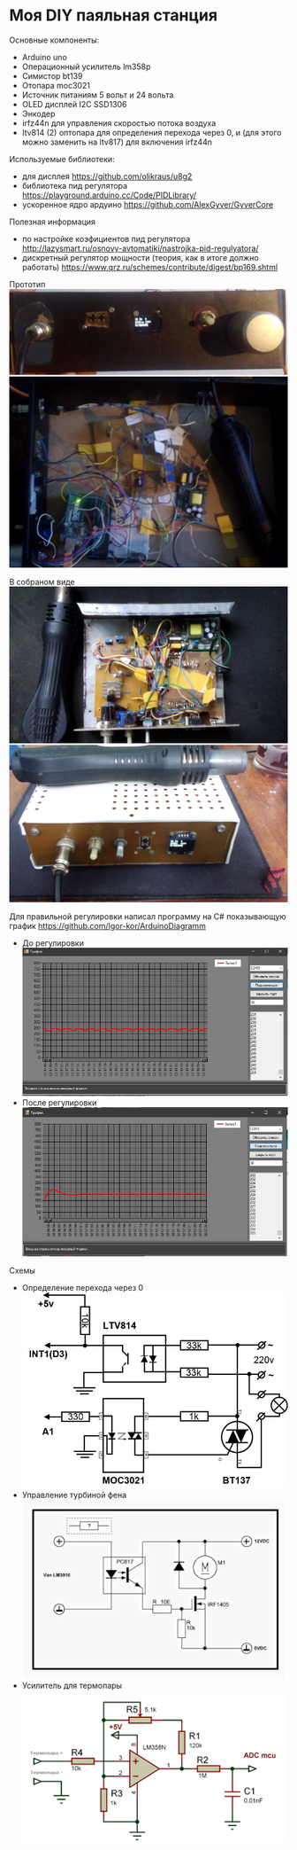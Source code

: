 # Моя DIY паяльная станция

 Основные компоненты:
- Arduino uno
- Операционный усилитель lm358p
- Симистор bt139
- Отопара moc3021
- Источник питаниям 5 вольт и 24 вольта
- OLED дисплей I2C SSD1306
- Энкодер 
- irfz44n для управления скоростью потока воздуха
- ltv814 (2) оптопара для определения перехода через 0, и (для этого можно заменить на ltv817) для включения irfz44n

Используемые библиотеки:
- для дисплея https://github.com/olikraus/u8g2
- библиотека пид регулятора https://playground.arduino.cc/Code/PIDLibrary/
- ускоренное ядро ардуино https://github.com/AlexGyver/GyverCore

Полезная информация
- по настройке коэфициентов пид регулятора http://lazysmart.ru/osnovy-avtomatiki/nastrojka-pid-regulyatora/
- дискретный регулятор мощности (теория, как в итоге должно работать) https://www.qrz.ru/schemes/contribute/digest/bp169.shtml

Прототип
![скрин](https://github.com/Igor-kor/SolderingStantion/blob/master/img/foto1.jpg)
![скрин](https://github.com/Igor-kor/SolderingStantion/blob/master/img/foto2.jpg)

В собраном виде
![скрин](https://github.com/Igor-kor/SolderingStantion/blob/master/img/foto3.jpg)
![скрин](https://github.com/Igor-kor/SolderingStantion/blob/master/img/foto4.jpg)

Для правильной регулировки написал программу на C# показывающую график https://github.com/Igor-kor/ArduinoDiagramm
- До регулировки
![скрин](https://github.com/Igor-kor/SolderingStantion/blob/master/img/screenbefore.jpg)
- После регулировки
![скрин](https://github.com/Igor-kor/SolderingStantion/blob/master/img/screenafter.jpg)

Схемы
- Определение перехода через 0
![скрин](https://github.com/Igor-kor/SolderingStantion/blob/master/img/cheme1.jpg)
- Управление турбиной фена
![скрин](https://github.com/Igor-kor/SolderingStantion/blob/master/img/cheme2.jpg)
- Усилитель для термопары
![скрин](https://github.com/Igor-kor/SolderingStantion/blob/master/img/cheme3.png)

